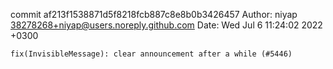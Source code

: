 commit af213f1538871d5f8218fcb887c8e8b0b3426457
Author: niyap <38278268+niyap@users.noreply.github.com>
Date:   Wed Jul 6 11:24:02 2022 +0300

    fix(InvisibleMessage): clear announcement after a while (#5446)
